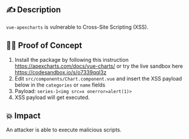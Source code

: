 ## :writing_hand: Description

`vue-apexcharts` is vulnerable to Cross-Site Scripting (XSS).

## :male_detective: Proof of Concept

1. Install the package by following this instruction https://apexcharts.com/docs/vue-charts/ or try the live sandbox here https://codesandbox.io/s/o7339qql3z
2. Edit `src/components/Chart.component.vue` and insert the XSS payload below in the `categories` or `name` fields
3. Payload: `series-1<img src=x onerror=alert(1)>`
4. XSS payload will get executed.

## :boom: Impact

An attacker is able to execute malicious scripts.
